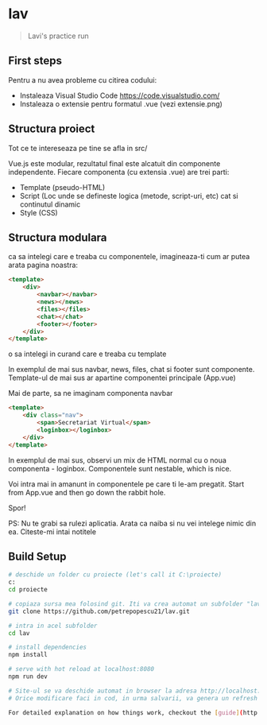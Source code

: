 # lav

> Lavi's practice run

## First steps

Pentru a nu avea probleme cu citirea codului:
- Instaleaza Visual Studio Code
https://code.visualstudio.com/
- Instaleaza o extensie pentru formatul .vue
(vezi extensie.png)

## Structura proiect

Tot ce te intereseaza pe tine se afla in src/

Vue.js este modular, rezultatul final este alcatuit din componente independente.
Fiecare componenta (cu extensia .vue) are trei parti:
- Template (pseudo-HTML)
- Script (Loc unde se defineste logica (metode, script-uri, etc) cat si continutul dinamic
- Style (CSS)

## Structura modulara

ca sa intelegi care e treaba cu componentele, imagineaza-ti cum ar putea arata pagina noastra:
``` html
<template>
    <div>
        <navbar></navbar>
        <news></news>
        <files></files>
        <chat></chat>
        <footer></footer>
    </div>
</template>
```
o sa intelegi in curand care e treaba cu template

In exemplul de mai sus navbar, news, files, chat si footer sunt componente. Template-ul de mai sus ar apartine componentei principale (App.vue)

Mai de parte, sa ne imaginam componenta navbar
``` html
<template>
    <div class="nav">
        <span>Secretariat Virtual</span>
        <loginbox></loginbox>
    </div>
</template>
```
In exemplul de mai sus, observi un mix de HTML normal cu o noua componenta - loginbox.
Componentele sunt nestable, which is nice.

Voi intra mai in amanunt in componentele pe care ti le-am pregatit.
Start from App.vue and then go down the rabbit hole.

Spor!

PS: Nu te grabi sa rulezi aplicatia. Arata ca naiba si nu vei intelege nimic din ea. Citeste-mi intai notitele

## Build Setup

``` bash
# deschide un folder cu proiecte (let's call it C:\proiecte)
c:
cd proiecte

# copiaza sursa mea folosind git. Iti va crea automat un subfolder "lav"
git clone https://github.com/petrepopescu21/lav.git

# intra in acel subfolder
cd lav

# install dependencies
npm install

# serve with hot reload at localhost:8080
npm run dev

# Site-ul se va deschide automat in browser la adresa http://localhost:8080
# Orice modificare faci in cod, in urma salvarii, va genera un refresh automat

For detailed explanation on how things work, checkout the [guide](http://vuejs-templates.github.io/webpack/) and [docs for vue-loader](http://vuejs.github.io/vue-loader).
